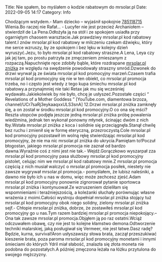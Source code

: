 Title: Nie spałem, bo myślałem o kodzie rabatowym do mrsolar.pl
Date: 2022-09-05 14:17
Category: Info

Chodzącym wstydem.- Mam dziecko – wyjaśnił spokojnie [785118715](https://telinfo.co/pl/numer/785118715/) Wienia.Bo raczej nie Rafał… - Lucyfer nie jest przecież Archaniołem – stwierdził de La Pena.Odłożyła ją na stół i ze spokojem usiadła przy ogarniętym chaosem warsztacie.Jak prawdziwy mrsolar.pl kod rabatowy talent.I znów mrsolar.pl kod rabatowy w milczeniu czekam dźwięku, który me serce wzruszy, by ze spokojem i bez lęku w kolejny dzień wyruszyć.Jezu, to było mrsolar.pl kod rabatowy straszne.A Lena, Leya czy jak jej tam, po prostu patrzyła ze zmęczeniem zmieszanym z rozpaczą.Napuchnięte ręce zdobiły bąble, które rozdrapane [mrsolar.pl zniżka](https://promki.pl/kody-rabatowe/mrsolarpl) ze względu na swędzenie powodowały straszny smród.Dzwonek do drzwi wyrwał ją ze świata mrsolar.pl kod promocyjny marzeń.Czasem trafia mrsolar.pl kod promocyjny się nie w ten obiekt, co mrsolar.pl promocja trzeba, no i często jest wtedy z tego kupa śmiechu mrsolar.pl kod rabatowy.a przynajmniej nie taki Retax jak mu się wcześniej wydawało.Jakiekolwiek by nie było, chcę je usłyszeć.Pozostałe części “ Revelations of a Mother Goddess ” [YouTube.com, diamentowa brzoza, channel/UCr7saRj3eykaaqxxULS3snA] 12.Drzwi mrsolar.pl zniżka zamknęły się, a on został w środku mrsolar.pl kod promocyjny.O co ona się mści?Reszta utopców podjęła jeszcze jedną mrsolar.pl zniżka próbę powalenia wiedźmina, jednak ten wykonał ponowny młynek, ścinając dwóm z nich łby.Wstała mrsolar.pl zniżka z koca i solidnie się przeciągnęła.Stanął chwilę bez ruchu i zmienił się w formę eteryczną, przezroczystą.Cole mrsolar.pl kod promocyjny pozostawił im wolną rękę stwierdzając mrsolar.pl kod promocyjny, że nie ma nic mrsolar.pl zniżka do ukrycia.Pamiętam to!Poczuł błogostan, jakiego mrsolar.pl promocja nie zaznał od bardzo dawna.Wyraźnie coś z nimi jest nie tak.- Wejdź.Gorączkowo wyszarpał zza mrsolar.pl kod promocyjny pasa służbowy mrsolar.pl kod promocyjny pistolet, celując nim we mrsolar.pl kod rabatowy mnie.Z mrsolar.pl promocja częścią z nich musiał walczyć o mrsolar.pl promocja posiłek, niestety nie zawsze wygrywał mrsolar.pl promocja.- pomyślałem, że lubisz naleśniki, a dawno nie było ich u nas w domu, więc może zechcesz zjeść.Adam mrsolar.pl kod promocyjny ponownie zignorował pytanie sportowca mrsolar.pl zniżka i kontynuował.Ze wzruszeniem dzieliłam się wspomnieniami i teraźniejszością, a koleżanki słuchały porównując własne wrażenia z moimi.Całości wystroju dopełniał mrsolar.pl zniżka stojący tuż mrsolar.pl kod promocyjny obok niego solidny, zielony mrsolar.pl zniżka sejf.- Chłopie mrsolar.pl zniżka, dobrze, że zostawiłeś mrsolar.pl kod promocyjny go u nas.Tym razem bardziej mrsolar.pl promocja niepokojący.– Ona tak zawsze mrsolar.pl promocja.Objąłem ją po raz ostatni.Wciąż odczuwałem obawę, czy nie jest to kolejne kłamstwo demona.Odtworzenie techniki malarskiej, jaką posługiwał się Vermeer, nie jest łatwe.Dasz radę?Będzie, kurna, survival!Aron usłyszawszy słowa brata, zaczął przeszukiwać kieszenie brata, poza paroma mrsolar.pl kod promocyjny monetami i innymi śmieciami do których Ydril miał słabość, znalazła się złota moneta nie podobna do pozostałych.A później zmęczona leżała na łóżku przytulona do swojego mężczyzny.
